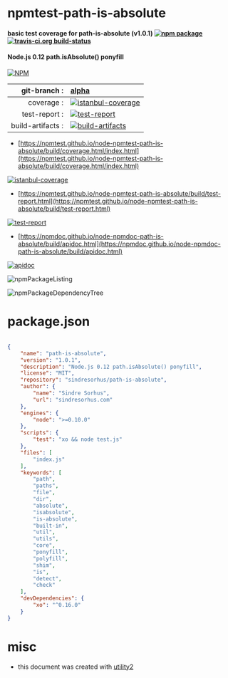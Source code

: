 # npmtest-path-is-absolute

#### basic test coverage for  path-is-absolute (v1.0.1)  [![npm package](https://img.shields.io/npm/v/npmtest-path-is-absolute.svg?style=flat-square)](https://www.npmjs.org/package/npmtest-path-is-absolute) [![travis-ci.org build-status](https://api.travis-ci.org/npmtest/node-npmtest-path-is-absolute.svg)](https://travis-ci.org/npmtest/node-npmtest-path-is-absolute)

#### Node.js 0.12 path.isAbsolute() ponyfill

[![NPM](https://nodei.co/npm/path-is-absolute.png?downloads=true&downloadRank=true&stars=true)](https://www.npmjs.com/package/path-is-absolute)

| git-branch : | [alpha](https://github.com/npmtest/node-npmtest-path-is-absolute/tree/alpha)|
|--:|:--|
| coverage : | [![istanbul-coverage](https://npmtest.github.io/node-npmtest-path-is-absolute/build/coverage.badge.svg)](https://npmtest.github.io/node-npmtest-path-is-absolute/build/coverage.html/index.html)|
| test-report : | [![test-report](https://npmtest.github.io/node-npmtest-path-is-absolute/build/test-report.badge.svg)](https://npmtest.github.io/node-npmtest-path-is-absolute/build/test-report.html)|
| build-artifacts : | [![build-artifacts](https://npmtest.github.io/node-npmtest-path-is-absolute/glyphicons_144_folder_open.png)](https://github.com/npmtest/node-npmtest-path-is-absolute/tree/gh-pages/build)|

- [https://npmtest.github.io/node-npmtest-path-is-absolute/build/coverage.html/index.html](https://npmtest.github.io/node-npmtest-path-is-absolute/build/coverage.html/index.html)

[![istanbul-coverage](https://npmtest.github.io/node-npmtest-path-is-absolute/build/screenCapture.buildCi.browser.%252Ftmp%252Fbuild%252Fcoverage.lib.html.png)](https://npmtest.github.io/node-npmtest-path-is-absolute/build/coverage.html/index.html)

- [https://npmtest.github.io/node-npmtest-path-is-absolute/build/test-report.html](https://npmtest.github.io/node-npmtest-path-is-absolute/build/test-report.html)

[![test-report](https://npmtest.github.io/node-npmtest-path-is-absolute/build/screenCapture.buildCi.browser.%252Ftmp%252Fbuild%252Ftest-report.html.png)](https://npmtest.github.io/node-npmtest-path-is-absolute/build/test-report.html)

- [https://npmdoc.github.io/node-npmdoc-path-is-absolute/build/apidoc.html](https://npmdoc.github.io/node-npmdoc-path-is-absolute/build/apidoc.html)

[![apidoc](https://npmdoc.github.io/node-npmdoc-path-is-absolute/build/screenCapture.buildCi.browser.%252Ftmp%252Fbuild%252Fapidoc.html.png)](https://npmdoc.github.io/node-npmdoc-path-is-absolute/build/apidoc.html)

![npmPackageListing](https://npmtest.github.io/node-npmtest-path-is-absolute/build/screenCapture.npmPackageListing.svg)

![npmPackageDependencyTree](https://npmtest.github.io/node-npmtest-path-is-absolute/build/screenCapture.npmPackageDependencyTree.svg)



# package.json

```json

{
    "name": "path-is-absolute",
    "version": "1.0.1",
    "description": "Node.js 0.12 path.isAbsolute() ponyfill",
    "license": "MIT",
    "repository": "sindresorhus/path-is-absolute",
    "author": {
        "name": "Sindre Sorhus",
        "url": "sindresorhus.com"
    },
    "engines": {
        "node": ">=0.10.0"
    },
    "scripts": {
        "test": "xo && node test.js"
    },
    "files": [
        "index.js"
    ],
    "keywords": [
        "path",
        "paths",
        "file",
        "dir",
        "absolute",
        "isabsolute",
        "is-absolute",
        "built-in",
        "util",
        "utils",
        "core",
        "ponyfill",
        "polyfill",
        "shim",
        "is",
        "detect",
        "check"
    ],
    "devDependencies": {
        "xo": "^0.16.0"
    }
}
```



# misc
- this document was created with [utility2](https://github.com/kaizhu256/node-utility2)
